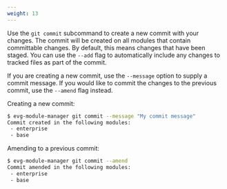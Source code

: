 ```yaml
---
weight: 13
---
```

Use the `git commit` subcommand to create a new commit with your changes. The commit will be
created on all modules that contain committable changes. By default, this means changes that have
been staged. You can use the `--add` flag to automatically include any changes to tracked files as
part of the commit.

If you are creating a new commit, use the `--message` option to supply a commit message. If you 
would like to commit the changes to the previous commit, use the `--amend` flag instead.

Creating a new commit:

```bash
$ evg-module-manager git commit --message "My commit message"
Commit created in the following modules:
 - enterprise
 - base
```

Amending to a previous commit:

```bash
$ evg-module-manager git commit --amend
Commit amended in the following modules:
 - enterprise
 - base
```
